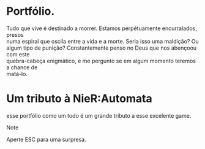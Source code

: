# Portfólio.

Tudo que vive é destinado a morrer. Estamos perpétuamente encurralados, presos\
numa espiral que oscila entre a vida e a morte. Seria isso uma maldição? Ou\
algum tipo de punição? Constantemente penso no Deus que nos abençoou com este\
quebra-cabeça enigmático, e me pergunto se em algum momento teremos a chance de\
matá-lo.

# Um tributo à NieR:Automata

esse portfólio como um todo é um grande tributo a esse excelente game.

> [!NOTE]
> Aperte ESC para uma surpresa.
